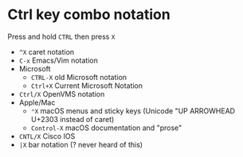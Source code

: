 
# Ctrl key combo notation
Press and hold `CTRL` then press `X`
- `^X` caret notation
- `C-x` Emacs/Vim notation
- Microsoft
	- `CTRL-X` old Microsoft notation
	- `Ctrl+X` Current Microsoft Notation
- `Ctrl/X` OpenVMS notation
- Apple/Mac
	- `⌃X` macOS menus and sticky keys (Unicode "UP ARROWHEAD U+2303 instead of caret)
	- `Control-X` macOS documentation and "prose"
- `CNTL/X` Cisco IOS
- `|X` bar notation (? never heard of this)

